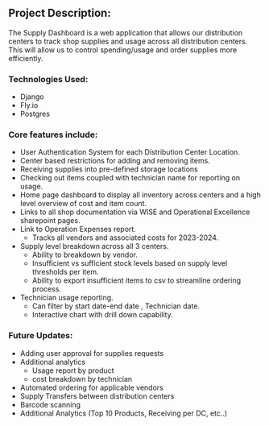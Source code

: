  
## Project Description:
The Supply Dashboard is a web application that allows our distribution centers to track shop supplies and usage across all distribution centers. This will allow us to control spending/usage and order supplies more efficiently. 

### Technologies Used:
* Django
* Fly.io
* Postgres


### Core features include:
* User Authentication System for each Distribution Center Location.
* Center based restrictions for adding and removing items. 
* Receiving supplies into pre-defined storage locations 
* Checking out items coupled with technician name for reporting on usage. 
* Home page dashboard to display all inventory across centers and a high level overview of cost and item count. 
* Links to all shop documentation via WISE and Operational Excellence sharepoint pages.
* Link to Operation Expenses report.
	* Tracks all vendors and associated costs for 2023-2024.
* Supply level breakdown across all 3 centers. 
	* Ability to breakdown by vendor.
	* Insufficient vs sufficient stock levels based on supply level thresholds per item. 
	* Ability to export insufficient items to csv to streamline ordering process.
* Technician usage reporting.
	* Can filter by start date-end date , Technician date.
	* Interactive chart with drill down capability.


### Future Updates:
* Adding user approval for supplies requests
* Additional analytics
	* Usage report by product 
	* cost breakdown by technician 
* Automated ordering for applicable vendors 
* Supply Transfers between distribution centers 
* Barcode scanning 
* Additional Analytics (Top 10 Products, Receiving per DC, etc..)